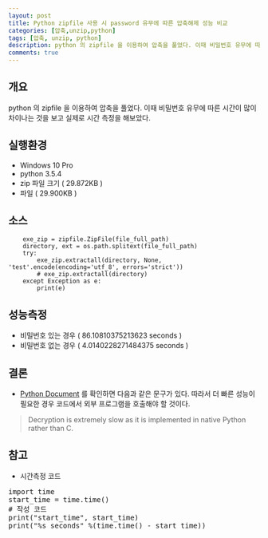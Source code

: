 ```yaml
---
layout: post
title: Python zipfile 사용 시 password 유무에 따른 압축해제 성능 비교
categories: [압축,unzip,python]
tags: [압축, unzip, python]
description: python 의 zipfile 을 이용하여 압축을 풀었다. 이때 비밀번호 유무에 따른 시간 측정을 해보았다.
comments: true
---
```


## 개요
python 의 zipfile 을 이용하여 압축을 풀었다. 이때 비밀번호 유무에 따른 시간이 많이 차이나는 것을 보고 실제로 시간 측정을 해보았다.  

## 실행환경
- Windows 10 Pro
- python 3.5.4
- zip 파일 크기 ( 29.872KB ) 
- 파일 ( 29.900KB )

## 소스
```
    exe_zip = zipfile.ZipFile(file_full_path)
    directory, ext = os.path.splitext(file_full_path)
    try:
        exe_zip.extractall(directory, None, 'test'.encode(encoding='utf_8', errors='strict'))
        # exe_zip.extractall(directory)
    except Exception as e:
        print(e)
```

## 성능측정
- 비밀번호 있는 경우 ( 86.10810375213623 seconds )
- 비밀번호 없는 경우 ( 4.0140228271484375 seconds )

## 결론
- [Python Document](https://docs.python.org/3.5/library/zipfile.html) 를 확인하면 다음과 같은 문구가 있다. 따라서 더 빠른 성능이 필요한 경우 코드에서 외부 프로그램을 호출해야 할 것이다.
> Decryption is extremely slow as it is implemented in native Python rather than C.

## 참고
- 시간측정 코드  
<pre>
import time
start_time = time.time()
# 작성 코드 
print("start_time", start_time) 
print("%s seconds" %(time.time() - start_time))
</pre>